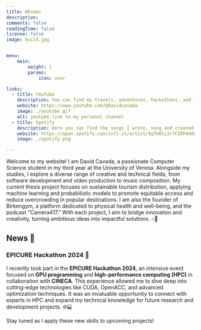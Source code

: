 ```yaml
---
title: Whoami
description: 
comments: false
readingTime: false
license: false
image: build.jpg


menu:
    main: 
        weight: 1
        params:
            icon: user

links:
  - title: Youtube
    description: You can find my travels, adventures, hackathons, and life anecdotes here!
    website: https://www.youtube.com/@davidcavada
    image: ./youtube.gif
    alt: youtube link to my personal channel
  - title: Spotify
    description: Here you can find the songs I wrote, sang and created
    website: https://open.spotify.com/intl-it/artist/5gTU0lzJr7CIOP44O8vZRn
    image: ./spotify.png

---
```




Welcome to my website! I am David Cavada, a passionate Computer Science student in my third year at the University of Verona. Alongside my studies, I explore a diverse range of creative and technical fields, from software development and video production to music composition. My current thesis project focuses on sustainable tourism distribution, applying machine learning and probabilistic models to promote equitable access and reduce overcrowding in popular destinations. I am also the founder of Birkengym, a platform dedicated to physical health and well-being, and the podcast "Camera417." With each project, I aim to bridge innovation and creativity, turning ambitious ideas into impactful solutions. 🎶🚀

<!-- ### Hackathons and Competitions:
I thrive in collaborative environments, which is why I frequently participate in hackathons. One highlight was HackZurich, Europe’s largest hackathon, where my team developed “Out of the Blue,” a tool transforming 2D blueprints into detailed 4D models. This project not only showcased our technical skills but also emphasized our ability to innovate under pressure. Another significant event was the Pioneers 4.0 Hackathon in the UAE, where my team created an optimization solution for tea production, winning first place and securing an internship with LIPTON tea. 🌍✨

#### Checkout more [here](https://sebo-the-tramp.github.io/03_projects/) -->

<!-- ### Academic Experience:
My academic work is complemented by an internship at CVI2, a research group at the University of Luxembourg, where I focus on developing cutting-edge solutions in computer vision. Previously, I co-founded RealverseVR, a startup dedicated to creating educational experiences through virtual and augmented reality. 🎓👨‍💻

#### Checkout more [here](https://sebo-the-tramp.github.io/04_notebook/) -->

<!-- ### Projects and Interests:
I am deeply invested in creating content around fitness and exploring the potential of 3D worlds and virtual reality. My GitHub profile, Sebo-the-tramp, features a variety of projects that reflect my diverse interests and technical prowess. I also share my thoughts and projects on my blog. 📚💡

#### Checkout more [here](https://sebo-the-tramp.github.io/post/) -->

## News 🎉

### EPICURE Hackathon 2024 🚀

I recently took part in the **EPICURE Hackathon 2024**, an intensive event focused on **GPU programming** and **high-performance computing (HPC)** in collaboration with **CINECA**. This experience allowed me to dive deep into cutting-edge technologies like CUDA, OpenACC, and advanced optimization techniques. It was an invaluable opportunity to connect with experts in HPC and expand my technical knowledge for future research and development projects. 🌐💻

Stay tuned as I apply these new skills to upcoming projects!


<!-- ## Connect with Me

I love connecting with like-minded individuals and exploring new opportunities. Feel free to reach out to me on LinkedIn or check out my YouTube channel for more insights into my work and interests. Let’s build the future together! 🌐🤝 -->

<!-- I am a Junior Developer and Innovation Enthusiast with experience in the technology industry. I worked last year as the CTO of RealverseVR, a start-up focused on creating educational experiences through virtual and augmented reality. I also previously worked as a sales staff for La Sportiva, a company that produces and develops mountaineering equipment, and completed internships as a Junior Developer for Suggesto and as an IT-component repair technician for RepairMy. 

I hold a Bachelor's degree in Computer Science from the Free University of Bolzano, where I was also a student representative for 2 years. I also studied Cognitive Science as part of an Erasmus program at the University of Osnabrück and has completed secondary education in both Italy and Ireland. I received several awards for my work in hackathons and was a finalist for Italian Climate Launchpad and Productflows as part of my passion for enterpreneurship.  -->